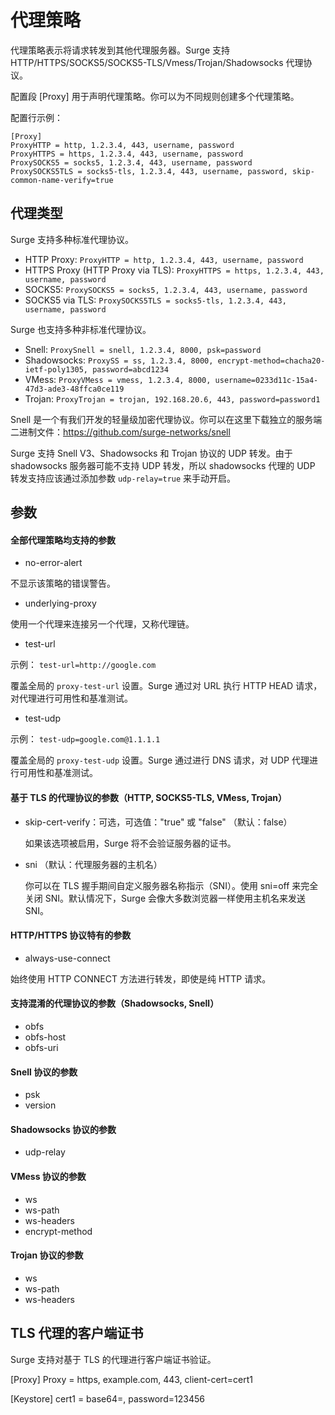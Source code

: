 # 代理策略

代理策略表示将请求转发到其他代理服务器。Surge 支持 HTTP/HTTPS/SOCKS5/SOCKS5-TLS/Vmess/Trojan/Shadowsocks 代理协议。

配置段 [Proxy] 用于声明代理策略。你可以为不同规则创建多个代理策略。

配置行示例：

```
[Proxy]
ProxyHTTP = http, 1.2.3.4, 443, username, password
ProxyHTTPS = https, 1.2.3.4, 443, username, password
ProxySOCKS5 = socks5, 1.2.3.4, 443, username, password
ProxySOCKS5TLS = socks5-tls, 1.2.3.4, 443, username, password, skip-common-name-verify=true
```

## 代理类型

Surge 支持多种标准代理协议。

* HTTP Proxy: `ProxyHTTP = http, 1.2.3.4, 443, username, password`
* HTTPS Proxy (HTTP Proxy via TLS): `ProxyHTTPS = https, 1.2.3.4, 443, username, password`
* SOCKS5: `ProxySOCKS5 = socks5, 1.2.3.4, 443, username, password`
* SOCKS5 via TLS: `ProxySOCKS5TLS = socks5-tls, 1.2.3.4, 443, username, password`

Surge 也支持多种非标准代理协议。

* Snell: `ProxySnell = snell, 1.2.3.4, 8000, psk=password`
* Shadowsocks: `ProxySS = ss, 1.2.3.4, 8000, encrypt-method=chacha20-ietf-poly1305, password=abcd1234`
* VMess: `ProxyVMess = vmess, 1.2.3.4, 8000, username=0233d11c-15a4-47d3-ade3-48ffca0ce119`
* Trojan: `ProxyTrojan = trojan, 192.168.20.6, 443, password=password1`

Snell 是一个有我们开发的轻量级加密代理协议。你可以在这里下载独立的服务端二进制文件：https://github.com/surge-networks/snell

Surge 支持 Snell V3、Shadowsocks 和 Trojan 协议的 UDP 转发。由于 shadowsocks 服务器可能不支持 UDP 转发，所以 shadowsocks 代理的 UDP 转发支持应该通过添加参数 `udp-relay=true` 来手动开启。

## 参数

#### 全部代理策略均支持的参数

* no-error-alert

不显示该策略的错误警告。

* underlying-proxy

使用一个代理来连接另一个代理，又称代理链。

* test-url

示例：
`test-url=http://google.com`

覆盖全局的 `proxy-test-url` 设置。Surge 通过对 URL 执行 HTTP HEAD 请求，对代理进行可用性和基准测试。

* test-udp

示例：
`test-udp=google.com@1.1.1.1`

覆盖全局的 `proxy-test-udp`  设置。Surge 通过进行 DNS 请求，对 UDP 代理进行可用性和基准测试。


#### 基于 TLS 的代理协议的参数（HTTP, SOCKS5-TLS, VMess, Trojan）

* skip-cert-verify：可选，可选值："true" 或 "false" （默认：false）
  
	如果该选项被启用，Surge 将不会验证服务器的证书。

* sni （默认：代理服务器的主机名）

	你可以在 TLS 握手期间自定义服务器名称指示（SNI）。使用 sni=off 来完全关闭 SNI。默认情况下，Surge 会像大多数浏览器一样使用主机名来发送 SNI。
	
#### HTTP/HTTPS 协议特有的参数

* always-use-connect

始终使用 HTTP CONNECT 方法进行转发，即使是纯 HTTP 请求。


#### 支持混淆的代理协议的参数（Shadowsocks, Snell）

* obfs
* obfs-host
* obfs-uri

#### Snell 协议的参数

* psk
* version


#### Shadowsocks 协议的参数

* udp-relay

#### VMess 协议的参数

* ws
* ws-path
* ws-headers
* encrypt-method

#### Trojan 协议的参数

* ws
* ws-path
* ws-headers


## TLS 代理的客户端证书

Surge 支持对基于 TLS 的代理进行客户端证书验证。

[Proxy]
Proxy = https, example.com, 443, client-cert=cert1

[Keystore]
cert1 = base64=<P12 base64 string here>, password=123456

